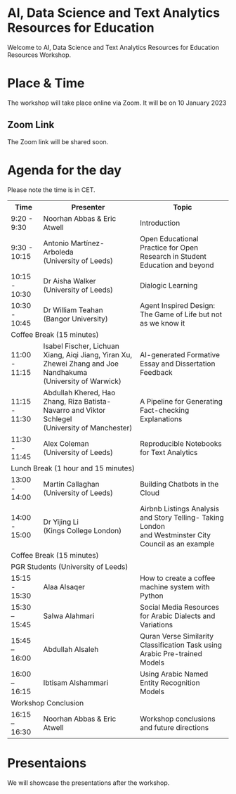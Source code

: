 <!--# AI4EduRes.github.io !-->
# AI, Data Science and Text Analytics Resources for Education


Welcome to AI, Data Science and Text Analytics Resources for Education Resources Workshop. 


# Place & Time

The workshop will take place online via Zoom. It will be on 10 January 2023

## Zoom Link
The Zoom link will be shared soon.


# Agenda for the day
Please note the time is in CET.



<table style="width:100%">
  <tr>
    <th>Time</th>
    <th>Presenter</th>
    <th>Topic</th>
  </tr>
  
  <tr>
    <td>9:20 - 9:30</td>
    <td>Noorhan Abbas & Eric Atwell</td>
    <td>Introduction</td>
  </tr>
  
  <tr>
    <td>9:30 - 10:15</td>
    <td>Antonio Martínez-Arboleda <br /> (University of Leeds)</td>
    <td>Open Educational Practice for Open Research in Student Education and beyond</td>
  </tr>
  
  <tr>
    <td>10:15 - 10:30</td>
    <td>Dr Aisha Walker <br /> (University of Leeds)</td>
    <td>Dialogic Learning</td>
  </tr>
  
  <tr>
    <td>10:30 - 10:45</td>
    <td>Dr William Teahan <br />(Bangor University)</td>
    <td>Agent Inspired Design: The Game of Life but not as we know it</td>
  </tr>
  
  <tr>
    <td colspan="3">Coffee Break (15 minutes)</td>
  </tr>
  
  <tr>
    <td>11:00 - 11:15</td>
    <td>Isabel Fischer, Lichuan Xiang, Aiqi Jiang, Yiran Xu, Zhewei Zhang and Joe Nandhakuma <br /> (University  of Warwick)</td>
    <td>AI-generated Formative Essay and Dissertation Feedback</td>
  </tr>
  
  <tr>
    <td>11:15 - 11:30</td>
    <td>Abdullah Khered, Hao Zhang, Riza Batista-Navarro and Viktor Schlegel <br /> (University of Manchester)</td>
    <td>A Pipeline for Generating Fact-checking Explanations</td>
  </tr>
  
  <tr>
    <td>11:30 - 11:45</td>
    <td>Alex Coleman <br />(University of Leeds)</td>
    <td>Reproducible Notebooks for Text Analytics</td>
  </tr>
  
  
  <tr>
    <td colspan="3">Lunch Break (1 hour and 15 minutes)</td>
  </tr>
  
  
  <tr>
    <td>13:00 - 14:00</td>
    <td>Martin Callaghan <br /> (University of Leeds)</td>
    <td>Building Chatbots in the Cloud</td>
  </tr>
  
  <tr>
    <td>14:00 - 15:00</td>
    <td>Dr Yijing Li <br /> (Kings College London)</td>
    <td>Airbnb Listings Analysis and Story Telling- Taking London <br />and Westminster City Council as an example</td>
  </tr>
  
  <tr>
    <td colspan="3">Coffee Break (15 minutes)</td>
  </tr>
  
  <tr>
    <td colspan="3">PGR Students (University of Leeds)</td>
  </tr>
  
  <tr>
    <td>15:15 - 15:30</td>
    <td>Alaa Alsaqer</td>
    <td>How to create a coffee machine system with Python</td>
  </tr>
  
  <tr>
    <td>15:30 – 15:45</td>
    <td>Salwa Alahmari</td>
    <td>Social Media Resources for Arabic Dialects and Variations</td>
  </tr>
  
  <tr>
    <td>15:45 – 16:00</td>
    <td>Abdullah Alsaleh</td>
    <td>Quran Verse Similarity Classification Task using Arabic Pre-trained Models</td>
  </tr>
  
  <tr>
    <td>16:00 – 16:15</td>
    <td>Ibtisam Alshammari</td>
    <td>Using Arabic Named Entity Recognition Models</td>
  </tr>
  
  <tr>
    <td colspan="3">Workshop Conclusion</td>
  </tr>
  
  <tr>
    <td>16:15 – 16:30</td>
    <td>Noorhan Abbas & Eric Atwell</td>
    <td>Workshop conclusions and future directions</td>
  </tr>
</table>


# Presentaions 
We will showcase the presentations after the workshop.
